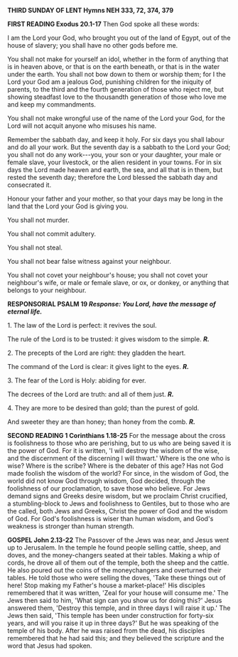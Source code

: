 **THIRD SUNDAY OF LENT Hymns NEH 333, 72, 374, 379**

**FIRST READING Exodus 20.1-17** Then God spoke all these words:

I am the Lord your God, who brought you out of the land of Egypt, out of
the house of slavery; you shall have no other gods before me.

You shall not make for yourself an idol, whether in the form of anything
that is in heaven above, or that is on the earth beneath, or that is in
the water under the earth. You shall not bow down to them or worship
them; for I the Lord your God am a jealous God, punishing children for
the iniquity of parents, to the third and the fourth generation of those
who reject me, but showing steadfast love to the thousandth generation
of those who love me and keep my commandments.

You shall not make wrongful use of the name of the Lord your God, for
the Lord will not acquit anyone who misuses his name.

Remember the sabbath day, and keep it holy. For six days you shall
labour and do all your work. But the seventh day is a sabbath to the
Lord your God; you shall not do any work---you, your son or your
daughter, your male or female slave, your livestock, or the alien
resident in your towns. For in six days the Lord made heaven and earth,
the sea, and all that is in them, but rested the seventh day; therefore
the Lord blessed the sabbath day and consecrated it.

Honour your father and your mother, so that your days may be long in the
land that the Lord your God is giving you.

You shall not murder.

You shall not commit adultery.

You shall not steal.

You shall not bear false witness against your neighbour.

You shall not covet your neighbour's house; you shall not covet your
neighbour's wife, or male or female slave, or ox, or donkey, or anything
that belongs to your neighbour.

**RESPONSORIAL PSALM 19 *Response: You Lord, have the message of eternal
life.***

1\. The law of the Lord is perfect: it revives the soul.

The rule of the Lord is to be trusted: it gives wisdom to the simple.
***R.***

2\. The precepts of the Lord are right: they gladden the heart.

The command of the Lord is clear: it gives light to the eyes. ***R.***

3\. The fear of the Lord is Holy: abiding for ever.

The decrees of the Lord are truth: and all of them just. ***R.***

4\. They are more to be desired than gold; than the purest of gold.

And sweeter they are than honey; than honey from the comb. ***R.***

**SECOND READING 1 Corinthians 1.18-25** For the message about the cross
is foolishness to those who are perishing, but to us who are being saved
it is the power of God. For it is written, 'I will destroy the wisdom of
the wise, and the discernment of the discerning I will thwart.' Where is
the one who is wise? Where is the scribe? Where is the debater of this
age? Has not God made foolish the wisdom of the world? For since, in the
wisdom of God, the world did not know God through wisdom, God decided,
through the foolishness of our proclamation, to save those who believe.
For Jews demand signs and Greeks desire wisdom, but we proclaim Christ
crucified, a stumbling-block to Jews and foolishness to Gentiles, but to
those who are the called, both Jews and Greeks, Christ the power of God
and the wisdom of God. For God's foolishness is wiser than human wisdom,
and God's weakness is stronger than human strength.

**GOSPEL John 2.13-22** The Passover of the Jews was near, and Jesus
went up to Jerusalem. In the temple he found people selling cattle,
sheep, and doves, and the money-changers seated at their tables. Making
a whip of cords, he drove all of them out of the temple, both the sheep
and the cattle. He also poured out the coins of the moneychangers and
overturned their tables. He told those who were selling the doves, 'Take
these things out of here! Stop making my Father's house a market-place!'
His disciples remembered that it was written, 'Zeal for your house will
consume me.' The Jews then said to him, 'What sign can you show us for
doing this?' Jesus answered them, 'Destroy this temple, and in three
days I will raise it up.' The Jews then said, 'This temple has been
under construction for forty-six years, and will you raise it up in
three days?' But he was speaking of the temple of his body. After he was
raised from the dead, his disciples remembered that he had said this;
and they believed the scripture and the word that Jesus had spoken.

